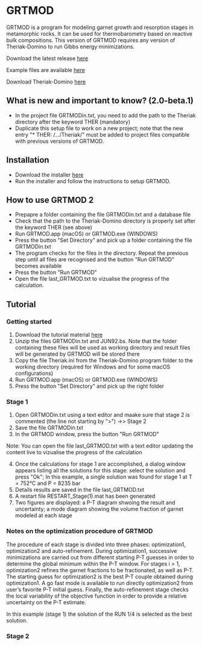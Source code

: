 # GRTMOD
GRTMOD is a program for modeling garnet growth and resorption stages in metamorphic rocks. It can be used for thermobarometry based on reactive bulk compositions. This version of GRTMOD requires any version of Theriak-Domino to run Gibbs energy minimizations.

Download the latest release [here](https://github.com/lanari/GRTMOD/releases)

Example files are available [here](https://cloud.cpag-research.ch/index.php/s/2N8JKzi5HgZD7cP)

Download Theriak-Domino [here](https://titan.minpet.unibas.ch/minpet/theriak/theruser.html)


## What is new and important to know?   (2.0-beta.1) 
- In the project file GRTMODin.txt, you need to add the path to the Theriak directory after the keyword THER (mandatory)
- Duplicate this setup file to work on a new project; note that the new entry "* THER:  /.../Theriak/" must be added to project files compatible with previous versions of GRTMOD.


## Installation
- Download the installer [here](https://github.com/lanari/GRTMOD/releases)
- Run the installer and follow the instructions to setup GRTMOD.

## How to use GRTMOD 2
- Prepapre a folder containing the file GRTMODin.txt and a database file
- Check that the path to the Theriak-Domino directory is properly set after the keyword THER (see above)
- Run GRTMOD.app (macOS) or GRTMOD.exe (WINDOWS)
- Press the button "Set Directory" and pick up a folder containing the file GRTMODin.txt 
- The program checks for the files in the directory. Repeat the previous step until all files are recognised and the button "Run GRTMOD" becomes available
- Press the button "Run GRTMOD"
- Open the file last_GRTMOD.txt to vizualise the progress of the calculation.

## Tutorial

### Getting started
1. Download the tutorial material [here](#)
2. Unzip the files GRTMODin.txt and JUN92.bs. Note that the folder containing these files will be used as working directory and result files will be generated by GRTMOD will be stored there
3. Copy the file Theriak.ini from the Theriak-Domino program folder to the working directory (required for Windows and for some macOS configurations)
4. Run GRTMOD.app (macOS) or GRTMOD.exe (WINDOWS)
5. Press the button "Set Directory" and pick up the right folder

### Stage 1
1. Open GRTMODin.txt using a text editor and maake sure that stage 2 is commented (the line not starting by ">")
    ->> Stage 2
2. Save the file GRTMODin.txt
3. In the GRTMOD window, press the button "Run GRTMOD"

Note: You can open the file last_GRTMOD.txt with a text editor updating the content live to vizualise the progress of the calculation

4. Once the calculations for stage 1 are accomplished, a dialog window appears listing all the solutions for this stage: select the solution and press "Ok"; In this example, a single solution was found for stage 1 at T = 752°C and P = 8235 bar
5. Details results are saved in the file last_GRTMOD.txt
6. A restart file RESTART_Stage(1).mat has been generated
7. Two figures are displayed: a P-T diagram shwoing the result and uncertainty; a mode diagram showing the volume fraction of garnet modeled at each stage

### Notes on the optimization procedure of GRTMOD
The procedure of each stage is divided into three phases: optimization1, optimization2 and auto-refinement. During optimization1, successive minimizations are carried out from different starting P-T guesses in order to determine the global minimum within the P-T window. For stages i > 1, optimization2 refines the garnet fractions to be fractionated, as well as P-T. The starting guess for optimization2 is the best P-T couple obtained during optimization1. A go fast mode is available to run directly optimization2 from user’s favorite P-T initial guess. Finally, the auto-refinement stage checks the local variability of the objective function in order to provide a relative uncertainty on the P-T estimate.

In this example (stage 1) the solution of the RUN 1/4 is selected as the best solution.

### Stage 2

